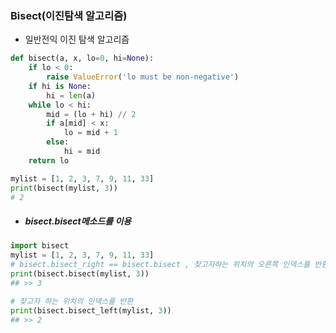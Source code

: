 ### Bisect(이진탐색 알고리즘)

- 일반전익 이진 탐색 알고리즘

```python
def bisect(a, x, lo=0, hi=None):
    if lo < 0:
        raise ValueError('lo must be non-negative')
    if hi is None:
        hi = len(a)
    while lo < hi:
        mid = (lo + hi) // 2
        if a[mid] < x:
            lo = mid + 1
        else:
            hi = mid
    return lo

mylist = [1, 2, 3, 7, 9, 11, 33]
print(bisect(mylist, 3))
# 2
```


- ##### bisect.bisect메소드를 이용

```python
import bisect
mylist = [1, 2, 3, 7, 9, 11, 33]
# bisect.bisect_right == bisect.bisect , 찾고자하는 위치의 오른쪽 인덱스를 반환
print(bisect.bisect(mylist, 3))
## >> 3

# 찾고자 하는 위치의 인덱스를 반환
print(bisect.bisect_left(mylist, 3))
## >> 2
```
